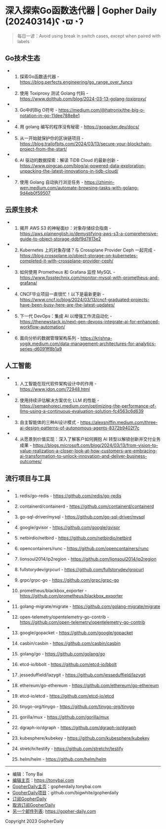 # 深入探索Go函数迭代器 | Gopher Daily (20240314)ʕ◔ϖ◔ʔ

>每日一谚：Avoid using break in switch cases, except when paired with labels

## Go技术生态


- 1. 探索Go函数迭代器 - https://blog.perfects.engineering/go_range_over_funcs

- 2. 使用 Toxiproxy 测试 Golang 代码 - https://www.dolthub.com/blog/2024-03-13-golang-toxiproxy/

- 3. Go中的Big O符号 - https://medium.com/@hatronix/the-big-o-notation-in-go-11dee788e8e1

- 4. 用 golang 编写的程序没有秘密 - https://gopacker.dev/docs/

- 5. 从一开始就保护你的区块链项目 - https://blog.trailofbits.com/2024/03/13/secure-your-blockchain-project-from-the-start/

- 6. AI 驱动的数据探索：解读 TiDB Cloud 的最新创新 - https://www.pingcap.com/blog/ai-powered-data-exploration-unpacking-the-latest-innovations-in-tidb-cloud/

- 7. 使用 Golang 自动执行浏览任务 - https://zhimin-wen.medium.com/automate-browsing-tasks-with-golang-9d4eb0f59507


## 云原生技术


- 1. 揭开 AWS S3 的神秘面纱：对象存储综合指南 - https://aws.plainenglish.io/demystifying-aws-s3-a-comprehensive-guide-to-object-storage-ddbf9d7813e2

- 2. Kubernetes 上的对象存储？与 Crossplane Provider Ceph 一起完成 - https://blog.crossplane.io/object-storage-on-kubernetes-completed-it-with-crossplane-provider-ceph/

- 3. 如何使用 Prometheus 和 Grafana 监控 MySQL - https://www.fosstechnix.com/monitor-mysql-with-prometheus-and-grafana/

- 4. CNCF毕业项目一直很忙！以下是最新更新 - https://www.cncf.io/blog/2024/03/13/cncf-graduated-projects-have-been-busy-here-are-the-latest-updates/

- 5. 下一代 DevOps：集成 AI 以增强工作流自动化 - https://thenewstack.io/next-gen-devops-integrate-ai-for-enhanced-workflow-automation/

- 6. 面向分析的数据管理架构系列 - https://krishna-yogik.medium.com/data-management-architectures-for-analytics-series-d6091ff8b1a9


## 人工智能


- 1. 人工智能在现代软件架构设计中的作用 - https://www.jdon.com/72948.html

- 2. 使用持续评估解决方案优化 LLM 的性能 - https://semaphoreci.medium.com/optimizing-the-performance-of-llms-using-a-continuous-evaluation-solution-fc4563c6d639

- 3. 自主智能体的三种AI设计模式 - https://alexsniffin.medium.com/three-ai-design-patterns-of-autonomous-agents-8372b9402f7c

- 4. 从愿景到价值实现：深入了解客户如何拥抱 AI 转型以解锁创新并交付业务成果 - https://blogs.microsoft.com/blog/2024/03/13/from-vision-to-value-realization-a-closer-look-at-how-customers-are-embracing-ai-transformation-to-unlock-innovation-and-deliver-business-outcomes/


## 流行项目与工具


- 1. redis/go-redis - https://github.com/redis/go-redis

- 2. containerd/containerd - https://github.com/containerd/containerd

- 3. go-sql-driver/mysql - https://github.com/go-sql-driver/mysql

- 4. google/gvisor - https://github.com/google/gvisor

- 5. netbirdio/netbird - https://github.com/netbirdio/netbird

- 6. opencontainers/runc - https://github.com/opencontainers/runc

- 7. lionsoul2014/ip2region - https://github.com/lionsoul2014/ip2region

- 8. fullstorydev/grpcurl - https://github.com/fullstorydev/grpcurl

- 9. grpc/grpc-go - https://github.com/grpc/grpc-go

- 10. prometheus/blackbox_exporter - https://github.com/prometheus/blackbox_exporter

- 11. golang-migrate/migrate - https://github.com/golang-migrate/migrate

- 12. open-telemetry/opentelemetry-go-contrib - https://github.com/open-telemetry/opentelemetry-go-contrib

- 13. google/gopacket - https://github.com/google/gopacket

- 14. casbin/casbin - https://github.com/casbin/casbin

- 15. golang/go - https://github.com/golang/go

- 16. etcd-io/bbolt - https://github.com/etcd-io/bbolt

- 17. jesseduffield/lazygit - https://github.com/jesseduffield/lazygit

- 18. ethereum/go-ethereum - https://github.com/ethereum/go-ethereum

- 19. etcd-io/etcd - https://github.com/etcd-io/etcd

- 20. tinygo-org/tinygo - https://github.com/tinygo-org/tinygo

- 21. gorilla/mux - https://github.com/gorilla/mux

- 22. dgraph-io/dgraph - https://github.com/dgraph-io/dgraph

- 23. kubesphere/kubekey - https://github.com/kubesphere/kubekey

- 24. stretchr/testify - https://github.com/stretchr/testify

- 25. helm/helm - https://github.com/helm/helm


----

- 编辑：Tony Bai
- [编辑主页](https://tonybai.com)：https://tonybai.com
- [GopherDaily主页](https://gopherdaily.tonybai.com)：gopherdaily.tonybai.com
- [GopherDaily项目](https://github.com/bigwhite/gopherdaily)：github.com/bigwhite/gopherdaily
- [订阅GopherDaily](https://gopherdaily.tonybai.com/subscribe)
- [取消订阅GopherDaily](https://gopherdaily.tonybai.com/unsubscribe)
- [另一个邮件列表](https://gopher-daily.com): https://gopher-daily.com

Copyright 2023 GopherDaily
